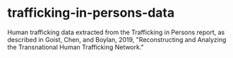 # trafficking-in-persons-data
Human trafficking data extracted from the Trafficking in Persons report, as described in Goist, Chen, and Boylan, 2019, "Reconstructing and Analyzing the Transnational Human Trafficking Network."
